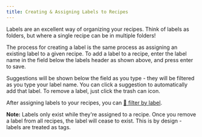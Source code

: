 ```yaml
---
title: Creating & Assigning Labels to Recipes
---
```


Labels are an excellent way of organizing your recipes. Think of labels as folders, but where a single recipe can be in multiple folders!

The process for creating a label is the same process as assigning an existing label to a given recipe. To add a label to a recipe, enter the label name in the field below the labels header as shown above, and press enter to save.

Suggestions will be shown below the field as you type - they will be filtered as you type your label name. You can click a suggestion to automatically add that label. To remove a label, just click the trash can icon.

After assigning labels to your recipes, you can [📖 filter by label](./filtering.md).

**Note:** Labels only exist while they're assigned to a recipe. Once you remove a label from all recipes, the label will cease to exist. This is by design - labels are treated as tags.

